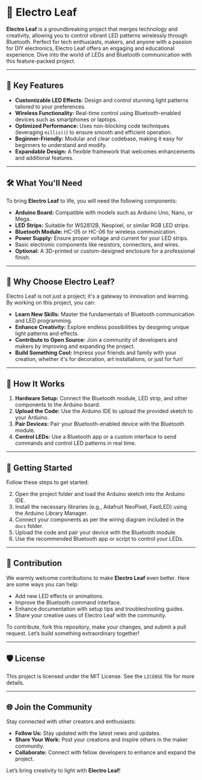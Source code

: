 # 🌿 Electro Leaf

**Electro Leaf** is a groundbreaking project that merges technology and creativity, allowing you to control vibrant LED patterns wirelessly through Bluetooth. Perfect for tech enthusiasts, makers, and anyone with a passion for DIY electronics, Electro Leaf offers an engaging and educational experience. Dive into the world of LEDs and Bluetooth communication with this feature-packed project.

---

## 🌟 Key Features

- **Customizable LED Effects:** Design and control stunning light patterns tailored to your preferences.
- **Wireless Functionality:** Real-time control using Bluetooth-enabled devices such as smartphones or laptops.
- **Optimized Performance:** Uses non-blocking code techniques (leveraging `millis()`) to ensure smooth and efficient operation.
- **Beginner-Friendly:** Modular and clear codebase, making it easy for beginners to understand and modify.
- **Expandable Design:** A flexible framework that welcomes enhancements and additional features.

---

## 🛠️ What You'll Need

To bring **Electro Leaf** to life, you will need the following components:

- **Arduino Board:** Compatible with models such as Arduino Uno, Nano, or Mega.
- **LED Strips:** Suitable for WS2812B, Neopixel, or similar RGB LED strips.
- **Bluetooth Module:** HC-05 or HC-06 for wireless communication.
- **Power Supply:** Ensure proper voltage and current for your LED strips.
- Basic electronic components like resistors, connectors, and wires.
- **Optional:** A 3D-printed or custom-designed enclosure for a professional finish.

---

## 🚀 Why Choose Electro Leaf?

Electro Leaf is not just a project; it's a gateway to innovation and learning. By working on this project, you can:

- **Learn New Skills:** Master the fundamentals of Bluetooth communication and LED programming.
- **Enhance Creativity:** Explore endless possibilities by designing unique light patterns and effects.
- **Contribute to Open Source:** Join a community of developers and makers by improving and expanding the project.
- **Build Something Cool:** Impress your friends and family with your creation, whether it's for decoration, art installations, or just for fun!

---

## 📖 How It Works

1. **Hardware Setup:** Connect the Bluetooth module, LED strip, and other components to the Arduino board.
2. **Upload the Code:** Use the Arduino IDE to upload the provided sketch to your Arduino.
3. **Pair Devices:** Pair your Bluetooth-enabled device with the Bluetooth module.
4. **Control LEDs:** Use a Bluetooth app or a custom interface to send commands and control LED patterns in real time.

---

## 🔧 Getting Started

Follow these steps to get started:

2. Open the project folder and load the Arduino sketch into the Arduino IDE.
3. Install the necessary libraries (e.g., Adafruit NeoPixel, FastLED) using the Arduino Library Manager.
4. Connect your components as per the wiring diagram included in the `docs` folder.
5. Upload the code and pair your device with the Bluetooth module.
6. Use the recommended Bluetooth app or script to control your LEDs.

---

## 🤝 Contribution

We warmly welcome contributions to make **Electro Leaf** even better. Here are some ways you can help:

- Add new LED effects or animations.
- Improve the Bluetooth command interface.
- Enhance documentation with setup tips and troubleshooting guides.
- Share your creative uses of Electro Leaf with the community.

To contribute, fork this repository, make your changes, and submit a pull request. Let’s build something extraordinary together!

---

## 🛡️ License

This project is licensed under the MIT License. See the `LICENSE` file for more details.

---

## 🌐 Join the Community

Stay connected with other creators and enthusiasts:

- **Follow Us:** Stay updated with the latest news and updates.
- **Share Your Work:** Post your creations and inspire others in the maker community.
- **Collaborate:** Connect with fellow developers to enhance and expand the project.

Let’s bring creativity to light with **Electro Leaf**!
